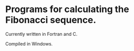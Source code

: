 # Programs for calculating the Fibonacci sequence.

Currently written in Fortran and C.

Compiled in Windows.
